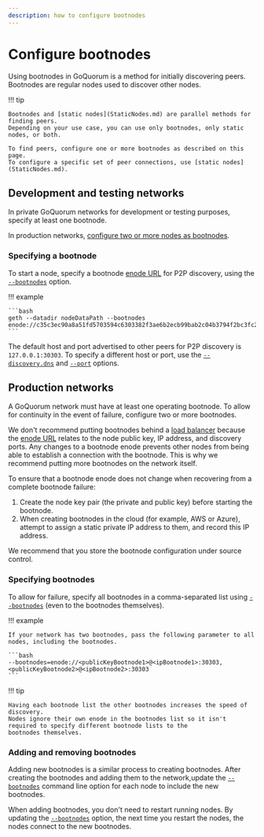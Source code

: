 ```yaml
---
description: how to configure bootnodes
---
```


# Configure bootnodes

Using bootnodes in GoQuorum is a method for initially discovering peers.
Bootnodes are regular nodes used to discover other nodes.

!!! tip

    Bootnodes and [static nodes](StaticNodes.md) are parallel methods for finding peers.
    Depending on your use case, you can use only bootnodes, only static nodes, or both.

    To find peers, configure one or more bootnodes as described on this page.
    To configure a specific set of peer connections, use [static nodes](StaticNodes.md).

## Development and testing networks

In private GoQuorum networks for development or testing purposes, specify at least one bootnode.

In production networks, [configure two or more nodes as bootnodes](#production-networks).

### Specifying a bootnode

To start a node, specify a bootnode [enode URL](https://eth.wiki/en/fundamentals/enode-url-format) for P2P discovery,
using the [`--bootnodes`](https://geth.ethereum.org/docs/interface/command-line-options) option.

!!! example

    ```bash
    geth --datadir nodeDataPath --bootnodes enode://c35c3ec90a8a51fd5703594c6303382f3ae6b2ecb99bab2c04b3794f2bc3fc2631dabb0c08af795787a6c004d8f532230ae6e9925cbbefb0b28b79295d615f@127.0.0.1:30303
    ```

The default host and port advertised to other peers for P2P discovery is `127.0.0.1:30303`. To
specify a different host or port, use the
[`--discovery.dns`](https://geth.ethereum.org/docs/interface/command-line-options) and
[`--port`](https://geth.ethereum.org/docs/interface/command-line-options) options.

## Production networks

A GoQuorum network must have at least one operating bootnode.
To allow for continuity in the event of failure, configure two or more bootnodes.

We don't recommend putting bootnodes behind a [load balancer](HighAvailability.md) because the
[enode URL](https://eth.wiki/en/fundamentals/enode-url-format) relates to the node public key, IP address, and discovery ports.
Any changes to a bootnode enode prevents other nodes from being able to establish a connection with the bootnode.
This is why we recommend putting more bootnodes on the network itself.

To ensure that a bootnode enode does not change when recovering from a complete bootnode failure:

1. Create the node key pair (the private and public key) before starting the bootnode.
1. When creating bootnodes in the cloud (for example, AWS or Azure), attempt to assign a static private IP address to
   them, and record this IP address.

We recommend that you store the bootnode configuration under source control.

### Specifying bootnodes

To allow for failure, specify all bootnodes in a comma-separated list using
[`--bootnodes`](https://geth.ethereum.org/docs/interface/command-line-options) (even to the bootnodes themselves).

!!! example

    If your network has two bootnodes, pass the following parameter to all nodes, including the bootnodes.

    ```bash
    --bootnodes=enode://<publicKeyBootnode1>@<ipBootnode1>:30303,<publicKeyBootnode2>@<ipBootnode2>:30303
    ```

!!! tip

    Having each bootnode list the other bootnodes increases the speed of discovery.
    Nodes ignore their own enode in the bootnodes list so it isn't required to specify different bootnode lists to the
    bootnodes themselves.

### Adding and removing bootnodes

Adding new bootnodes is a similar process to creating bootnodes.
After creating the bootnodes and adding them to the network,update the [`--bootnodes`](../../Reference/CLI/CLI-Syntax.md#bootnodes)
command line option for each node to include the new bootnodes.

When adding bootnodes, you don't need to restart running nodes.
By updating the [`--bootnodes`](../../Reference/CLI/CLI-Syntax.md#bootnodes) option, the next time you restart the
nodes, the nodes connect to the new bootnodes.

